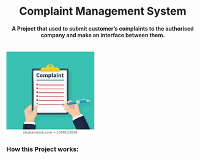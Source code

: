 <h1 align='center'>Complaint Management System</h1>
<h4 align='center'>A Project that used to submit customer’s complaints to the authorised company and make an interface between them.</h4>
<br>
<img src="image.jfif">
<h3>How this Project works:</h3>
